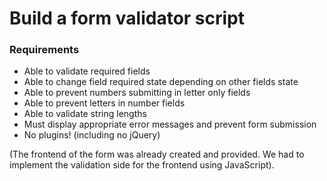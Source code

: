 # Build a form validator script

### Requirements
- Able to validate required fields
- Able to change field required state depending on other fields state
- Able to prevent numbers submitting in letter only fields
- Able to prevent letters in number fields
- Able to validate string lengths
- Must display appropriate error messages and prevent form submission
- No plugins! (including no jQuery)

(The frontend of the form was already created and provided. We had to implement the validation side for the frontend using JavaScript).
